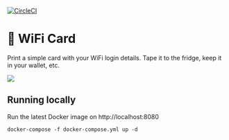 [![CircleCI](https://circleci.com/gh/bndw/wifi-card.svg?style=svg)](https://circleci.com/gh/bndw/wifi-card)

# 📶  WiFi Card

Print a simple card with your WiFi login details. Tape it to the fridge, keep it in your wallet, etc.

<img  src="https://user-images.githubusercontent.com/4248167/85215325-d95df300-b32b-11ea-9c97-40464c1acc1e.gif">

## Running locally

Run the latest Docker image on http://localhost:8080

```
docker-compose -f docker-compose.yml up -d
```
